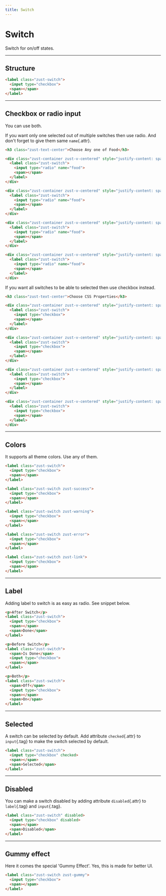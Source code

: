 ```yaml
---
title: Switch
---
```


# Switch
Switch for on/off states.

---


## Structure
```html {snippet}
<label class="zust-switch">
  <input type="checkbox">
  <span></span>
</label>
```
---


## Checkbox or radio input
You can use both.

If you want only one selected out of multiple switches then use radio. And don't forget to give them same `name`{.attr}.

```html {snippet}
<h3 class="zust-text-center">Choose Any one of Food</h3>

<div class="zust-container zust-v-centered" style="justify-content: space-between;"><span>Cheese</span>
  <label class="zust-switch">
    <input type="radio" name="food">
    <span></span>
  </label>
</div>

<div class="zust-container zust-v-centered" style="justify-content: space-between;"><span>Cake</span>
  <label class="zust-switch">
    <input type="radio" name="food">
    <span></span>
  </label>
</div>

<div class="zust-container zust-v-centered" style="justify-content: space-between;"><span>Pizza</span>
  <label class="zust-switch">
    <input type="radio" name="food">
    <span></span>
  </label>
</div>

<div class="zust-container zust-v-centered" style="justify-content: space-between;"><span>Pie</span>
  <label class="zust-switch">
    <input type="radio" name="food">
    <span></span>
  </label>
</div>
```

If you want all switches to be able to selected then use checkbox instead.

```html {snippet}
<h3 class="zust-text-center">Choose CSS Properties</h3>

<div class="zust-container zust-v-centered" style="justify-content: space-between;"><span>display</span>
  <label class="zust-switch">
    <input type="checkbox">
    <span></span>
  </label>
</div>

<div class="zust-container zust-v-centered" style="justify-content: space-between;"><span>background-color</span>
  <label class="zust-switch">
    <input type="checkbox">
    <span></span>
  </label>
</div>

<div class="zust-container zust-v-centered" style="justify-content: space-between;"><span>opacity</span>
  <label class="zust-switch">
    <input type="checkbox">
    <span></span>
  </label>
</div>

<div class="zust-container zust-v-centered" style="justify-content: space-between;"><span>transition</span>
  <label class="zust-switch">
    <input type="checkbox">
    <span></span>
  </label>
</div>
```
---


## Colors
It supports all theme colors. Use any of them.

```html {snippet}
<label class="zust-switch">
  <input type="checkbox">
  <span></span>
</label>

<label class="zust-switch zust-success">
  <input type="checkbox">
  <span></span>
</label>

<label class="zust-switch zust-warning">
  <input type="checkbox">
  <span></span>
</label>

<label class="zust-switch zust-error">
  <input type="checkbox">
  <span></span>
</label>

<label class="zust-switch zust-link">
  <input type="checkbox">
  <span></span>
</label>
```
---


## Label
Adding label to switch is as easy as radio. See snippet below.

```html {snippet}
<p>After Switch</p>
<label class="zust-switch">
  <input type="checkbox">
  <span></span>
  <span>Done</span>
</label>

<p>Before Switch</p>
<label class="zust-switch">
  <span>Is Done</span>
  <input type="checkbox">
  <span></span>
</label>

<p>Both</p>
<label class="zust-switch">
  <span>Off</span>
  <input type="checkbox">
  <span></span>
  <span>On</span>
</label>
```
---


## Selected
A switch can be selected by default. Add attribute `checked`{.attr} to `input`{.tag} to make the switch selected by default.

```html {snippet}
<label class="zust-switch">
  <input type="checkbox" checked>
  <span></span>
  <span>Selected</span>
</label>
```
---


## Disabled
You can make a switch disabled by adding attribute `disabled`{.attr} to `label`{.tag} and `input`{.tag}.

```html {snippet}
<label class="zust-switch" disabled>
  <input type="checkbox" disabled>
  <span></span>
  <span>Disabled</span>
</label>
```
---


## Gummy effect
Here it comes the special 'Gummy Effect'. Yes, this is made for better UI.

```html {snippet}
<label class="zust-switch zust-gummy">
  <input type="checkbox">
  <span></span>
</label>
```
